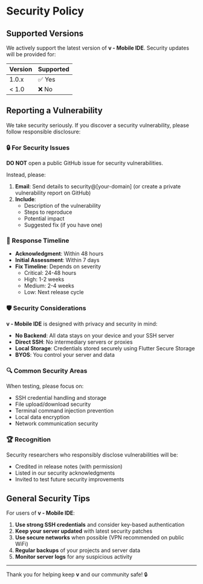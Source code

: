 # Security Policy

## Supported Versions

We actively support the latest version of **v - Mobile IDE**. Security updates will be provided for:

| Version | Supported          |
| ------- | ------------------ |
| 1.0.x   | ✅ Yes             |
| < 1.0   | ❌ No              |

## Reporting a Vulnerability

We take security seriously. If you discover a security vulnerability, please follow responsible disclosure:

### 🔒 For Security Issues

**DO NOT** open a public GitHub issue for security vulnerabilities.

Instead, please:

1. **Email**: Send details to security@[your-domain] (or create a private vulnerability report on GitHub)
2. **Include**:
   - Description of the vulnerability
   - Steps to reproduce
   - Potential impact
   - Suggested fix (if you have one)

### 📧 Response Timeline

- **Acknowledgment**: Within 48 hours
- **Initial Assessment**: Within 7 days
- **Fix Timeline**: Depends on severity
  - Critical: 24-48 hours
  - High: 1-2 weeks
  - Medium: 2-4 weeks
  - Low: Next release cycle

### 🛡️ Security Considerations

**v - Mobile IDE** is designed with privacy and security in mind:

- **No Backend**: All data stays on your device and your SSH server
- **Direct SSH**: No intermediary servers or proxies
- **Local Storage**: Credentials stored securely using Flutter Secure Storage
- **BYOS**: You control your server and data

### 🔍 Common Security Areas

When testing, please focus on:

- SSH credential handling and storage
- File upload/download security
- Terminal command injection prevention
- Local data encryption
- Network communication security

### 🏆 Recognition

Security researchers who responsibly disclose vulnerabilities will be:

- Credited in release notes (with permission)
- Listed in our security acknowledgments
- Invited to test future security improvements

## General Security Tips

For users of **v - Mobile IDE**:

1. **Use strong SSH credentials** and consider key-based authentication
2. **Keep your server updated** with latest security patches
3. **Use secure networks** when possible (VPN recommended on public WiFi)
4. **Regular backups** of your projects and server data
5. **Monitor server logs** for any suspicious activity

---

Thank you for helping keep **v** and our community safe! 🔒 